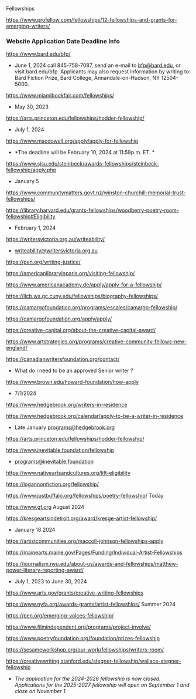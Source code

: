 Fellowships

https://www.profellow.com/fellowships/12-fellowships-and-grants-for-emerging-writers/

### Website	Application Date	Deadline	Info

https://www.bard.edu/bfp/		 
- June 1, 2024	 call 845-758-7087, send an e-mail to bfp@bard.edu, or visit bard.edu/bfp. Applicants may also request information by writing to: Bard Fiction Prize, Bard College, Annandale-on-Hudson, NY 12504-5000.

https://www.miamibookfair.com/fellowships/		
- May 30, 2023	

https://arts.princeton.edu/fellowships/hodder-fellowship/	
- July 1, 2024		

https://www.macdowell.org/apply/apply-for-fellowship		
- *The deadline will be February 10, 2024 at 11:59p.m. ET. *	

https://www.sjsu.edu/steinbeck/awards-fellowships/steinbeck-fellowship/apply.php		 
- January 5	

https://www.communitymatters.govt.nz/winston-churchill-memorial-trust-fellowships/			

https://library.harvard.edu/grants-fellowships/woodberry-poetry-room-fellowship#Eligibility		
- February 1, 2024	

https://writersvictoria.org.au/writeability/			
- writeability@writersvictoria.org.au

https://pen.org/writing-justice/			
			
https://americanlibraryinparis.org/visiting-fellowship/			

https://www.americanacademy.de/apply/apply-for-a-fellowship/			

https://llcb.ws.gc.cuny.edu/fellowships/biography-fellowships/			

https://camargofoundation.org/programs/escales/camargo-fellowship/			

https://camargofoundation.org/apply/apply/			

https://creative-capital.org/about-the-creative-capital-award/			

https://www.artstrategies.org/programs/creative-community-fellows-new-england/			
			
https://canadianwritersfoundation.org/contact/			
- What do i need to be an approved Senior writer ?
			
https://www.brown.edu/howard-foundation/how-apply		
- 7/1/2024	

https://www.hedgebrook.org/writers-in-residence			

https://www.hedgebrook.org/calendar/apply-to-be-a-writer-in-residence		
- Late January	programs@hedgebrook.org

https://arts.princeton.edu/fellowships/hodder-fellowship/			

https://www.inevitable.foundation/fellowship			
- programs@inevitable.foundation

https://www.nativeartsandcultures.org/lift-eligibility			

https://logannonfiction.org/fellowship/			

https://www.justbuffalo.org/fellowships/poetry-fellowship/	Today		

https://www.gf.org	August 2024		

https://kresgeartsindetroit.org/award/kresge-artist-fellowship/		
- January 18 2024	

https://artistcommunities.org/maccoll-johnson-fellowships-apply			

https://mainearts.maine.gov/Pages/Funding/Individual-Artist-Fellowships			

https://journalism.nyu.edu/about-us/awards-and-fellowships/matthew-power-literary-reporting-award/	
- July 1, 2023 to June 30, 2024		

https://www.arts.gov/grants/creative-writing-fellowships			

https://www.nyfa.org/awards-grants/artist-fellowships/	Summer 2024		

https://pen.org/emerging-voices-fellowship/			

https://www.filmindependent.org/programs/project-involve/			

https://www.poetryfoundation.org/foundation/prizes-fellowship			

https://sesameworkshop.org/our-work/fellowships/writers-room/			

https://creativewriting.stanford.edu/stegner-fellowship/wallace-stegner-fellowship	
- *The application for the 2024-2026 fellowship is now closed. Applications for the 2025-2027 fellowship will open on September 1 and close on November 1.*		
			
			
			
			
			

